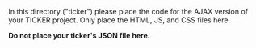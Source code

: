 In this directory ("ticker") please place the code for the AJAX version of your TICKER project. Only place the HTML, JS, and CSS files here.

**Do not place your ticker's JSON file here.**
